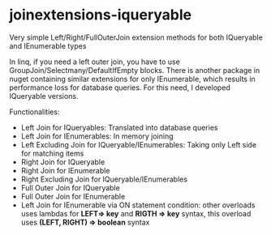 # joinextensions-iqueryable
Very simple Left/Right/FullOuterJoin extension methods for both IQueryable and IEnumerable types

In linq, if you need a left outer join, you have to use GroupJoin/Selectmany/DefaultIfEmpty blocks. There is another package in nuget containing similar extensions for only IEnumerable, which results in performance loss for database queries. For this need, I developed IQueryable versions. 

Functionalities:

- Left Join for IQueryables: Translated into database queries
- Left Join for IEnumerables: In memory joining
- Left Excluding Join for IQueryable/IEnumerables: Taking only Left side for matching items
- Right Join for IQueryable
- Right Join for IEnumerable
- Right Excluding Join for IQueryable/IEnumerables
- Full Outer Join for IQueryable
- Full Outer Join for IEnumerable
- Left Join for IEnumerable via ON statement condition: other overloads uses lambdas for **LEFT=> key** and **RIGTH => key** syntax, this overload uses **(LEFT, RIGHT) => boolean** syntax
